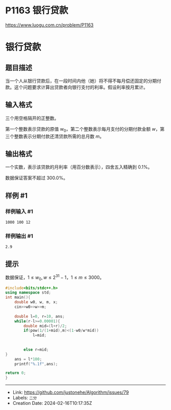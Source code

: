 # P1163 银行贷款

https://www.luogu.com.cn/problem/P1163
# 银行贷款

## 题目描述

当一个人从银行贷款后，在一段时间内他（她）将不得不每月偿还固定的分期付款。这个问题要求计算出贷款者向银行支付的利率。假设利率按月累计。

## 输入格式

三个用空格隔开的正整数。

第一个整数表示贷款的原值 $w_0$，第二个整数表示每月支付的分期付款金额 $w$，第三个整数表示分期付款还清贷款所需的总月数 $m$。

## 输出格式

一个实数，表示该贷款的月利率（用百分数表示），四舍五入精确到 $0.1\%$。

数据保证答案不超过 $300.0\%$。

## 样例 #1

### 样例输入 #1

```
1000 100 12
```

### 样例输出 #1

```
2.9
```

## 提示

数据保证，$1 \leq w_0, w\leq 2^{31}-1$，$1 \leq m\leq 3000$。
```cpp
#include<bits/stdc++.h>
using namespace std;
int main(){
	double w0, w, m, x;
	cin>>w0>>w>>m;
	
	double l=0, r=10, ans;
	while(r-l>=0.00001){
		double mid=(l+r)/2;
		if(pow(1/(1+mid),m)<(1-w0/w*mid)) 
			l=mid;
			
		
		else r=mid;
}
	ans = l*100;
	printf("%.1f",ans);

return 0;
}
```

---

* Link: https://github.com/justonehe/Algorithm/issues/79
* Labels: `二分`
* Creation Date: 2024-02-16T10:17:35Z
